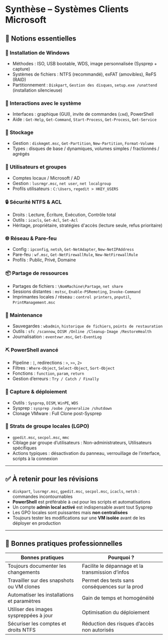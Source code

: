 # Synthèse – Systèmes Clients Microsoft

## 🔹 Notions essentielles

### 📄 Installation de Windows

- Méthodes : ISO, USB bootable, WDS, image personnalisée (Sysprep + capture)
- Systèmes de fichiers : NTFS (recommandé), exFAT (amovibles), ReFS (RAID)
- Partitionnement : `Diskpart`, `Gestion des disques`, `setup.exe /unattend` (installation silencieuse)

### 📂 Interactions avec le système

- Interfaces : graphique (GUI), invite de commandes (`cmd`), PowerShell
- Aide : `Get-Help`, `Get-Command`, `Start-Process`, `Get-Process`, `Get-Service`

### 🔢 Stockage

- Gestion : `diskmgmt.msc`, `Get-Partition`, `New-Partition`, `Format-Volume`
- Types : disques de base / dynamiques, volumes simples / fractionnés / agrégés

### 💼 Utilisateurs et groupes

- Comptes locaux / Microsoft / AD
- Gestion : `lusrmgr.msc`, `net user`, `net localgroup`
- Profils utilisateurs : `C:\Users`, `regedit > HKEY_USERS`

### 🔒 Sécurité NTFS & ACL

- Droits : Lecture, Écriture, Exécution, Contrôle total
- Outils : `icacls`, `Get-Acl`, `Set-Acl`
- Héritage, propriétaire, stratégies d'accès (lecture seule, refus prioritaire)

### 🌐 Réseau & Pare-feu

- Config : `ipconfig`, `netsh`, `Get-NetAdapter`, `New-NetIPAddress`
- Pare-feu : `wf.msc`, `Get-NetFirewallRule`, `New-NetFirewallRule`
- Profils : Public, Privé, Domaine

### 📦 Partage de ressources

- Partages de fichiers : `\NomMachine\Partage`, `net share`
- Sessions distantes : `mstsc`, `Enable-PSRemoting`, `Invoke-Command`
- Imprimantes locales / réseau : `control printers`, `pnputil`, `PrintManagement.msc`

### 📅 Maintenance

- Sauvegardes : `wbadmin`, `historique de fichiers`, `points de restauration`
- Outils : `sfc /scannow`, `DISM /Online /Cleanup-Image /RestoreHealth`
- Journalisation : `eventvwr.msc`, `Get-EventLog`

### ⛏ PowerShell avancé

- Pipeline : `|`, redirections : `>`, `>>`, `2>`
- Filtres : `Where-Object`, `Select-Object`, `Sort-Object`
- Fonctions : `function`, `param`, `return`
- Gestion d’erreurs : `Try / Catch / Finally`

### 🚧 Capture & déploiement

- Outils : `Sysprep`, `DISM`, `WinPE`, `WDS`
- Sysprep : `sysprep /oobe /generalize /shutdown`
- Clonage VMware : Full Clone post-Sysprep

### 🛂 Strats de groupe locales (LGPO)

- `gpedit.msc`, `secpol.msc`, `mmc`
- Ciblage par groupe d’utilisateurs : Non-administrateurs, Utilisateurs spécifiques
- Actions typiques : désactivation du panneau, verrouillage de l’interface, scripts à la connexion

---

## ✅ À retenir pour les révisions

- `diskpart`, `lusrmgr.msc`, `gpedit.msc`, `secpol.msc`, `icacls`, `netsh` : commandes incontournables
- **PowerShell** est préférable à `cmd` pour les scripts et automatisations
- Un compte **admin local activé** est indispensable avant tout Sysprep
- Les GPO locales sont puissantes mais **non centralisées**
- Toujours tester les modifications sur une **VM isolée** avant de les déployer en production

---

## 📌 Bonnes pratiques professionnelles

|Bonnes pratiques|Pourquoi ?|
|---|---|
|Toujours documenter les changements|Facilite le dépannage et la transmission d’infos|
|Travailler sur des snapshots ou VM clones|Permet des tests sans conséquences sur la prod|
|Automatiser les installations et paramètres|Gain de temps et homogénéité|
|Utiliser des images syspreppées à jour|Optimisation du déploiement|
|Sécuriser les comptes et droits NTFS|Réduction des risques d’accès non autorisés|
